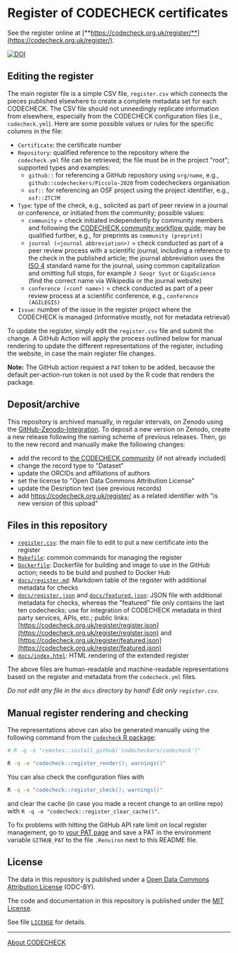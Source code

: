 # Register of CODECHECK certificates

See the register online at [**https://codecheck.org.uk/register/**](https://codecheck.org.uk/register/).

[![DOI](https://zenodo.org/badge/DOI/10.5281/zenodo.4059767.svg)](https://doi.org/10.5281/zenodo.4059767)

## Editing the register

The main register file is a simple CSV file, `register.csv` which connects the pieces published elsewhere to create a complete metadata set for each CODECHECK.
The CSV file should not unneedingly replicate information from elsewhere, especially from the CODECHECK configuration files (i.e., `codecheck.yml`).
Here are some possible values or rules for the specific columns in the file:

- `Certificate`: the certificate number
- `Repository`: qualified reference to the repository where the `codecheck.yml` file can be retrieved; the file must be in the project "root"; supported types and examples:
  - `github::` for referencing a GitHub repository using `org/name`, e.g., `github::codecheckers/Piccolo-2020` from codecheckers organisation
  - `osf::` for referencing an OSF project using the project identifier, e.g.,  `osf::ZTC7M`
- `Type`: type of the check, e.g., solicited as part of peer review in a journal or conference, or initiated from the community; possible values:
  - `community` = check initiated independently by community members and following the [CODECHECK community workflow guide](https://codecheck.org.uk/guide/community-workflow); may be qualified further, e.g., for preprints as `community (preprint)`
  - `journal (<journal abbreviation>)` = check conducted as part of a peer review process with a scientific journal, including a reference to the check in the published article; the journal abbreviation uses the [ISO 4](https://en.wikipedia.org/wiki/ISO_4) standard name for the journal, using common capitalization and omitting full stops, for example `J Geogr Syst` or `GigaScience` (find the correct name via Wikipedia or the journal website)
  - `conference (<conf name>)` = check conducted as part of a peer review process at a scientific conference, e.g., `conference (AGILEGIS)`
- `Issue`: number of the issue in the register project where the CODECHECK is managed (informative mostly, not for metadata retrieval)

To update the register, simply edit the `register.csv` file and submit the change.
A GitHub Action will apply the process outlined below for manual rendering to update the different representations of the register, including the website, in case the main register file changes.

**Note:** The GitHub action requiest a `PAT` token to be added, because the default per-action-run token is not used by the R code that renders the package.

## Deposit/archive

This repository is archived manually, in regular intervals, on Zenodo using the [GitHub-Zenodo-Integration](https://guides.github.com/activities/citable-code/).
To deposit a new version on Zenodo, create a new release following the naming scheme of previous releases.
Then, go to the new record and manually make the following changes:

- add the record to [the CODECHECK community](https://zenodo.org/communities/codecheck/) (if not already included)
- change the record type to "Dataset"
- update the ORCIDs and affiliations of authors
- set the license to "Open Data Commons Attribution License"
- update the Desription text (see previous records)
- add <https://codecheck.org.uk/register/> as a related identifier with "is new version of this upload"

## Files in this repository

- [`register.csv`](register.csv): the main file to edit to put a new certificate into the register
- [`Makefile`](Makefile): common commands for managing the register
- [`Dockerfile`](Dockerfile): Dockerfile for building and image to use in the GitHub action; needs to be build and pushed to Docker Hub
- [`docs/register.md`](register.md): Markdown table of the register with additional metadata for checks
- [`docs/register.json`](docs/register.json) and [`docs/featured.json`](docs/featured.json): JSON file with additional metadata for checks, whereas the "featured" file only contains the last ten codechecks; use for integration of CODECHECK metadata in third party services, APIs, etc.; public links: [https://codecheck.org.uk/register/register.json](https://codecheck.org.uk/register/register.json) and [https://codecheck.org.uk/register/featured.json](https://codecheck.org.uk/register/featured.json)
- [`docs/index.html`](https://codecheck.org.uk/register): HTML rendering of the extended register

The above files are human-readable and machine-readable representations based on the register and metadata from the `codecheck.yml` files.

_Do not edit any file in the `docs` directory by hand! Edit only `register.csv`._

## Manual register rendering and checking

The representations above can also be generated manually using the following command from the [`codecheck` R package](https://github.com/codecheckers/codecheck):

```bash
# R -q -e "remotes::install_github('codecheckers/codecheck')"

R -q -e "codecheck::register_render(); warnings()"
```

You can also check the configuration files with

```bash
R -q -e "codecheck::register_check(); warnings()"
```

and clear the cache (in case you made a recent change to an online repo) with `R -q -e "codecheck::register_clear_cache()"`.

To fix problems with hitting the GitHub API rate limit on local register management, go to [your PAT page](https://github.com/settings/tokens) and save a PAT in the environment variable `GITHUB_PAT` to the file `.Renviron` next to this README file.

## License

The data in this repository is published under a [Open Data Commons Attribution License](https://opendatacommons.org/licenses/by/summary/) (ODC-BY).

The code and documentation in this repository is published under the [MIT License](https://choosealicense.com/licenses/mit/).

See file [`LICENSE`](LICENSE) for details.

------

[About CODECHECK](https://codecheck.org.uk/)
